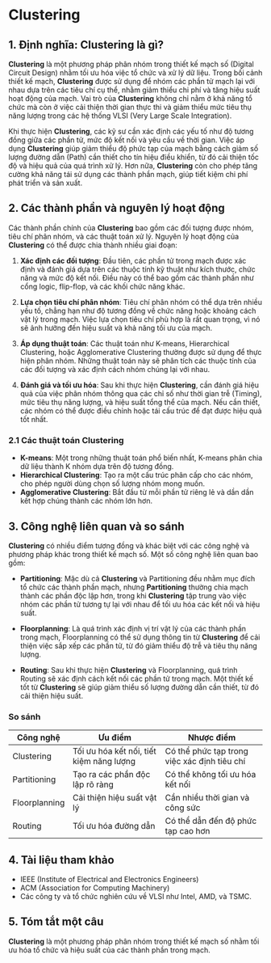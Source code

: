 # Clustering

## 1. Định nghĩa: **Clustering** là gì?
**Clustering** là một phương pháp phân nhóm trong thiết kế mạch số (Digital Circuit Design) nhằm tối ưu hóa việc tổ chức và xử lý dữ liệu. Trong bối cảnh thiết kế mạch, **Clustering** được sử dụng để nhóm các phần tử mạch lại với nhau dựa trên các tiêu chí cụ thể, nhằm giảm thiểu chi phí và tăng hiệu suất hoạt động của mạch. Vai trò của **Clustering** không chỉ nằm ở khả năng tổ chức mà còn ở việc cải thiện thời gian thực thi và giảm thiểu mức tiêu thụ năng lượng trong các hệ thống VLSI (Very Large Scale Integration).

Khi thực hiện **Clustering**, các kỹ sư cần xác định các yếu tố như độ tương đồng giữa các phần tử, mức độ kết nối và yêu cầu về thời gian. Việc áp dụng **Clustering** giúp giảm thiểu độ phức tạp của mạch bằng cách giảm số lượng đường dẫn (Path) cần thiết cho tín hiệu điều khiển, từ đó cải thiện tốc độ và hiệu quả của quá trình xử lý. Hơn nữa, **Clustering** còn cho phép tăng cường khả năng tái sử dụng các thành phần mạch, giúp tiết kiệm chi phí phát triển và sản xuất.

## 2. Các thành phần và nguyên lý hoạt động
Các thành phần chính của **Clustering** bao gồm các đối tượng được nhóm, tiêu chí phân nhóm, và các thuật toán xử lý. Nguyên lý hoạt động của **Clustering** có thể được chia thành nhiều giai đoạn:

1. **Xác định các đối tượng**: Đầu tiên, các phần tử trong mạch được xác định và đánh giá dựa trên các thuộc tính kỹ thuật như kích thước, chức năng và mức độ kết nối. Điều này có thể bao gồm các thành phần như cổng logic, flip-flop, và các khối chức năng khác.

2. **Lựa chọn tiêu chí phân nhóm**: Tiêu chí phân nhóm có thể dựa trên nhiều yếu tố, chẳng hạn như độ tương đồng về chức năng hoặc khoảng cách vật lý trong mạch. Việc lựa chọn tiêu chí phù hợp là rất quan trọng, vì nó sẽ ảnh hưởng đến hiệu suất và khả năng tối ưu của mạch.

3. **Áp dụng thuật toán**: Các thuật toán như K-means, Hierarchical Clustering, hoặc Agglomerative Clustering thường được sử dụng để thực hiện phân nhóm. Những thuật toán này sẽ phân tích các thuộc tính của các đối tượng và xác định cách nhóm chúng lại với nhau.

4. **Đánh giá và tối ưu hóa**: Sau khi thực hiện **Clustering**, cần đánh giá hiệu quả của việc phân nhóm thông qua các chỉ số như thời gian trễ (Timing), mức tiêu thụ năng lượng, và hiệu suất tổng thể của mạch. Nếu cần thiết, các nhóm có thể được điều chỉnh hoặc tái cấu trúc để đạt được hiệu quả tốt nhất.

### 2.1 Các thuật toán Clustering
- **K-means**: Một trong những thuật toán phổ biến nhất, K-means phân chia dữ liệu thành K nhóm dựa trên độ tương đồng.
- **Hierarchical Clustering**: Tạo ra một cấu trúc phân cấp cho các nhóm, cho phép người dùng chọn số lượng nhóm mong muốn.
- **Agglomerative Clustering**: Bắt đầu từ mỗi phần tử riêng lẻ và dần dần kết hợp chúng thành các nhóm lớn hơn.

## 3. Công nghệ liên quan và so sánh
**Clustering** có nhiều điểm tương đồng và khác biệt với các công nghệ và phương pháp khác trong thiết kế mạch số. Một số công nghệ liên quan bao gồm:

- **Partitioning**: Mặc dù cả **Clustering** và Partitioning đều nhằm mục đích tổ chức các thành phần mạch, nhưng **Partitioning** thường chia mạch thành các phần độc lập hơn, trong khi **Clustering** tập trung vào việc nhóm các phần tử tương tự lại với nhau để tối ưu hóa các kết nối và hiệu suất.

- **Floorplanning**: Là quá trình xác định vị trí vật lý của các thành phần trong mạch, Floorplanning có thể sử dụng thông tin từ **Clustering** để cải thiện việc sắp xếp các phần tử, từ đó giảm thiểu độ trễ và tiêu thụ năng lượng.

- **Routing**: Sau khi thực hiện **Clustering** và Floorplanning, quá trình Routing sẽ xác định cách kết nối các phần tử trong mạch. Một thiết kế tốt từ **Clustering** sẽ giúp giảm thiểu số lượng đường dẫn cần thiết, từ đó cải thiện hiệu suất.

### So sánh
| Công nghệ        | Ưu điểm                       | Nhược điểm                             |
|------------------|-------------------------------|----------------------------------------|
| Clustering        | Tối ưu hóa kết nối, tiết kiệm năng lượng | Có thể phức tạp trong việc xác định tiêu chí |
| Partitioning      | Tạo ra các phần độc lập rõ ràng | Có thể không tối ưu hóa kết nối       |
| Floorplanning     | Cải thiện hiệu suất vật lý    | Cần nhiều thời gian và công sức       |
| Routing           | Tối ưu hóa đường dẫn         | Có thể dẫn đến độ phức tạp cao hơn    |

## 4. Tài liệu tham khảo
- IEEE (Institute of Electrical and Electronics Engineers)
- ACM (Association for Computing Machinery)
- Các công ty và tổ chức nghiên cứu về VLSI như Intel, AMD, và TSMC.

## 5. Tóm tắt một câu
**Clustering** là một phương pháp phân nhóm trong thiết kế mạch số nhằm tối ưu hóa tổ chức và hiệu suất của các thành phần trong mạch.